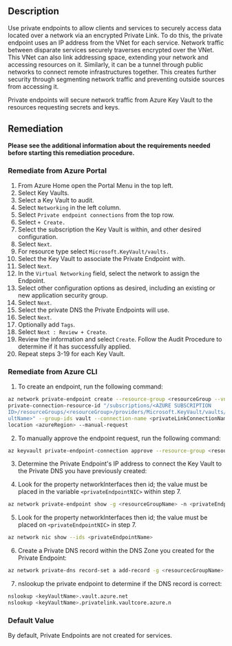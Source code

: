 ## Description

Use private endpoints to allow clients and services to securely access data located over a network via an encrypted Private Link. To do this, the private endpoint uses an IP address from the VNet for each service. Network traffic between disparate services securely traverses encrypted over the VNet. This VNet can also link addressing space, extending your network and accessing resources on it. Similarly, it can be a tunnel through public networks to connect remote infrastructures together. This creates further security through segmenting network traffic and preventing outside sources from accessing it.

Private endpoints will secure network traffic from Azure Key Vault to the resources requesting secrets and keys.

## Remediation

**Please see the additional information about the requirements needed before starting this remediation procedure.**

### Remediate from Azure Portal

1. From Azure Home open the Portal Menu in the top left.
2. Select Key Vaults.
3. Select a Key Vault to audit.
4. Select `Networking` in the left column.
5. Select `Private endpoint connections` from the top row.
6. Select `+ Create.`
7. Select the subscription the Key Vault is within, and other desired configuration.
8. Select `Next`.
9. For resource type select `Microsoft.KeyVault/vaults.`
10. Select the Key Vault to associate the Private Endpoint with.
11. Select `Next`.
12. In the `Virtual Networking` field, select the network to assign the Endpoint.
13. Select other configuration options as desired, including an existing or new application security group.
14. Select `Next`.
15. Select the private DNS the Private Endpoints will use.
16. Select `Next`.
17. Optionally add `Tags`.
18. Select `Next : Review + Create`.
19. Review the information and select `Create`. Follow the Audit Procedure to determine if it has successfully applied.
20. Repeat steps 3-19 for each Key Vault.

### Remediate from Azure CLI

1. To create an endpoint, run the following command:

```bash
az network private-endpoint create --resource-group <resourceGroup --vnetname <vnetName> --subnet <subnetName> --name <PrivateEndpointName> --
private-connection-resource-id "/subscriptions/<AZURE SUBSCRIPTION
ID>/resourceGroups/<resourceGroup>/providers/Microsoft.KeyVault/vaults/<keyVa
ultName>" --group-ids vault --connection-name <privateLinkConnectionName> --
location <azureRegion> --manual-request
```

2. To manually approve the endpoint request, run the following command:

```bash
az keyvault private-endpoint-connection approve --resource-group <resourceGroup> --vault-name <keyVaultName> –name <privateLinkName>
```

3. Determine the Private Endpoint's IP address to connect the Key Vault to the Private DNS you have previously created:

4. Look for the property networkInterfaces then id; the value must be placed in the variable `<privateEndpointNIC>` within step 7.

```bash
az network private-endpoint show -g <resourceGroupName> -n <privateEndpointName>
```

5. Look for the property networkInterfaces then id; the value must be placed on `<privateEndpointNIC>` in step 7.

```bash
az network nic show --ids <privateEndpointName>
```

6. Create a Private DNS record within the DNS Zone you created for the Private Endpoint:

```bash
az network private-dns record-set a add-record -g <resourcecGroupName> -z "privatelink.vaultcore.azure.net" -n <keyVaultName> -a <privateEndpointNIC>
```

7. nslookup the private endpoint to determine if the DNS record is correct:

```bash
nslookup <keyVaultName>.vault.azure.net
nslookup <keyVaultName>.privatelink.vaultcore.azure.n
```

### Default Value

By default, Private Endpoints are not created for services.
